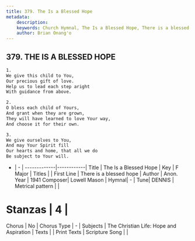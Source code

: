 ```yaml
---
title: 379. The Is a Blessed Hope
metadata:
    description: 
    keywords: Church Hymnal, The Is a Blessed Hope, There is a blessed hope, 
    author: Brian Onang'o
---
```



## 379. THE IS A BLESSED HOPE

```txt
1.
We give this child to You,
Our precious gift of love.
Help us to lead each step aright
With guidance from above.

2.
O bless each child of Yours,
And grant when they are grown,
They will have learned to love Your way,
And choose it for their own.

3.
We give ourselves to You,
And may Your Spirit fill
Our hearts and home, that all we do
Be subject to Your will.
```

- |   -  |
-------------|------------|
Title | The Is a Blessed Hope |
Key | F Major |
Titles |  |
First Line | There is a blessed hope |
Author | Anon.
Year | 1941
Composer| Lowell Mason |
Hymnal|  - |
Tune| DENNIS |
Metrical pattern | |
# Stanzas | 4 |
Chorus | No |
Chorus Type | - |
Subjects | The Christian Life: Hope and Aspiration |
Texts |  |
Print Texts | 
Scripture Song |  |
  
